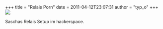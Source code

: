 +++
title = "Relais Porn"
date = 2011-04-12T23:07:31
author = "typ_o"
+++
![](https://flipdot.org/blog/uploads/s3rjl.jpg)  
  
Saschas Relais Setup im hackerspace.
